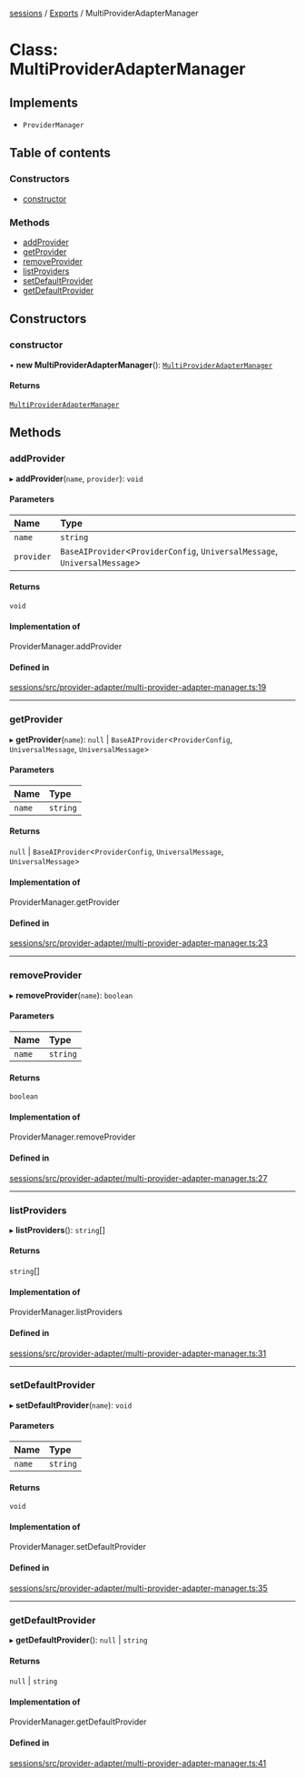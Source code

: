 <!-- 
 ⚠️  AUTO-GENERATED FILE - DO NOT EDIT MANUALLY
 This file is automatically generated by scripts/docs-generator.js
 To make changes, edit the source TypeScript files or update the generator script
-->

[sessions](../../) / [Exports](../modules) / MultiProviderAdapterManager

# Class: MultiProviderAdapterManager

## Implements

- `ProviderManager`

## Table of contents

### Constructors

- [constructor](MultiProviderAdapterManager#constructor)

### Methods

- [addProvider](MultiProviderAdapterManager#addprovider)
- [getProvider](MultiProviderAdapterManager#getprovider)
- [removeProvider](MultiProviderAdapterManager#removeprovider)
- [listProviders](MultiProviderAdapterManager#listproviders)
- [setDefaultProvider](MultiProviderAdapterManager#setdefaultprovider)
- [getDefaultProvider](MultiProviderAdapterManager#getdefaultprovider)

## Constructors

### constructor

• **new MultiProviderAdapterManager**(): [`MultiProviderAdapterManager`](MultiProviderAdapterManager)

#### Returns

[`MultiProviderAdapterManager`](MultiProviderAdapterManager)

## Methods

### addProvider

▸ **addProvider**(`name`, `provider`): `void`

#### Parameters

| Name | Type |
| :------ | :------ |
| `name` | `string` |
| `provider` | `BaseAIProvider`\<`ProviderConfig`, `UniversalMessage`, `UniversalMessage`\> |

#### Returns

`void`

#### Implementation of

ProviderManager.addProvider

#### Defined in

[sessions/src/provider-adapter/multi-provider-adapter-manager.ts:19](https://github.com/woojubb/robota/blob/a69b4da7c5c53be6f90be7c6508928a6d39cf60b/packages/sessions/src/provider-adapter/multi-provider-adapter-manager.ts#L19)

___

### getProvider

▸ **getProvider**(`name`): ``null`` \| `BaseAIProvider`\<`ProviderConfig`, `UniversalMessage`, `UniversalMessage`\>

#### Parameters

| Name | Type |
| :------ | :------ |
| `name` | `string` |

#### Returns

``null`` \| `BaseAIProvider`\<`ProviderConfig`, `UniversalMessage`, `UniversalMessage`\>

#### Implementation of

ProviderManager.getProvider

#### Defined in

[sessions/src/provider-adapter/multi-provider-adapter-manager.ts:23](https://github.com/woojubb/robota/blob/a69b4da7c5c53be6f90be7c6508928a6d39cf60b/packages/sessions/src/provider-adapter/multi-provider-adapter-manager.ts#L23)

___

### removeProvider

▸ **removeProvider**(`name`): `boolean`

#### Parameters

| Name | Type |
| :------ | :------ |
| `name` | `string` |

#### Returns

`boolean`

#### Implementation of

ProviderManager.removeProvider

#### Defined in

[sessions/src/provider-adapter/multi-provider-adapter-manager.ts:27](https://github.com/woojubb/robota/blob/a69b4da7c5c53be6f90be7c6508928a6d39cf60b/packages/sessions/src/provider-adapter/multi-provider-adapter-manager.ts#L27)

___

### listProviders

▸ **listProviders**(): `string`[]

#### Returns

`string`[]

#### Implementation of

ProviderManager.listProviders

#### Defined in

[sessions/src/provider-adapter/multi-provider-adapter-manager.ts:31](https://github.com/woojubb/robota/blob/a69b4da7c5c53be6f90be7c6508928a6d39cf60b/packages/sessions/src/provider-adapter/multi-provider-adapter-manager.ts#L31)

___

### setDefaultProvider

▸ **setDefaultProvider**(`name`): `void`

#### Parameters

| Name | Type |
| :------ | :------ |
| `name` | `string` |

#### Returns

`void`

#### Implementation of

ProviderManager.setDefaultProvider

#### Defined in

[sessions/src/provider-adapter/multi-provider-adapter-manager.ts:35](https://github.com/woojubb/robota/blob/a69b4da7c5c53be6f90be7c6508928a6d39cf60b/packages/sessions/src/provider-adapter/multi-provider-adapter-manager.ts#L35)

___

### getDefaultProvider

▸ **getDefaultProvider**(): ``null`` \| `string`

#### Returns

``null`` \| `string`

#### Implementation of

ProviderManager.getDefaultProvider

#### Defined in

[sessions/src/provider-adapter/multi-provider-adapter-manager.ts:41](https://github.com/woojubb/robota/blob/a69b4da7c5c53be6f90be7c6508928a6d39cf60b/packages/sessions/src/provider-adapter/multi-provider-adapter-manager.ts#L41)
